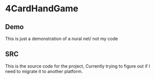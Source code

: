 # 4CardHandGame

## Demo
This is just a demonstration of a nural net/ not my code
    
## SRC
This is the source code for the project, Currently trying to figure out if I need to migrate it to another platform.
